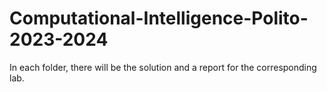 # Computational-Intelligence-Polito-2023-2024

In each folder, there will be the solution and a report for the corresponding lab.